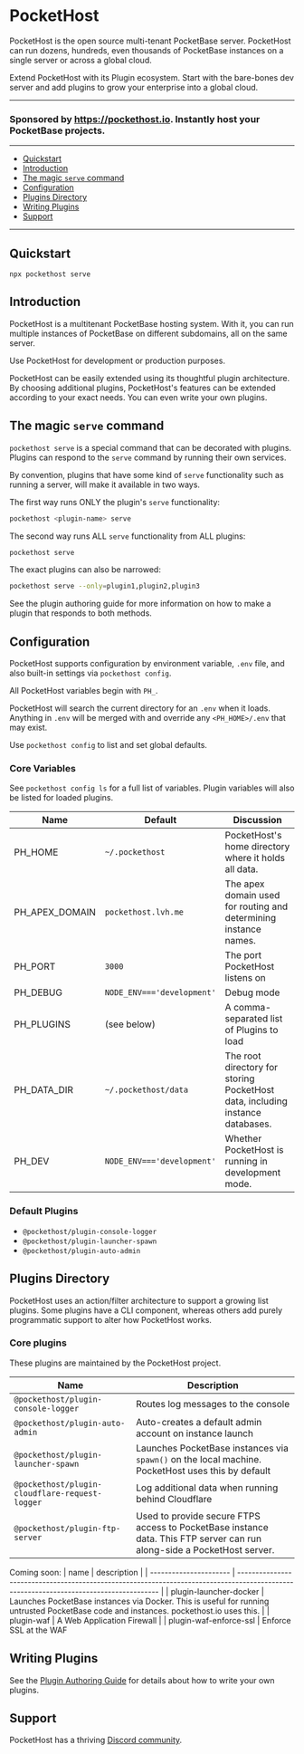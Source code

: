 # PocketHost

PocketHost is the open source multi-tenant PocketBase server. PocketHost can run dozens, hundreds, even thousands of PocketBase instances on a single server or across a global cloud.

Extend PocketHost with its Plugin ecosystem. Start with the bare-bones dev server and add plugins to grow your enterprise into a global cloud.

---

### Sponsored by https://pockethost.io. Instantly host your PocketBase projects.

---

<!-- @import "[TOC]" {cmd="toc" depthFrom=2 depthTo=2 orderedList=false} -->

<!-- code_chunk_output -->

- [Quickstart](#quickstart)
- [Introduction](#introduction)
- [The magic `serve` command](#the-magic-serve-command)
- [Configuration](#configuration)
- [Plugins Directory](#plugins-directory)
- [Writing Plugins](#writing-plugins)
- [Support](#support)

<!-- /code_chunk_output -->

---

## Quickstart

```
npx pockethost serve
```

## Introduction

PocketHost is a multitenant PocketBase hosting system. With it, you can run multiple instances of PocketBase on different subdomains, all on the same server.

Use PocketHost for development or production purposes.

PocketHost can be easily extended using its thoughtful plugin architecture. By choosing additional plugins, PocketHost's features can be extended according to your exact needs. You can even write your own plugins.

## The magic `serve` command

`pockethost serve` is a special command that can be decorated with plugins. Plugins can respond to the `serve` command by running their own services.

By convention, plugins that have some kind of `serve` functionality such as running a server, will make it available in two ways.

The first way runs ONLY the plugin's `serve` functionality:

```bash
pockethost <plugin-name> serve
```

The second way runs ALL `serve` functionality from ALL plugins:

```bash
pockethost serve
```

The exact plugins can also be narrowed:

```bash
pockethost serve --only=plugin1,plugin2,plugin3
```

See the plugin authoring guide for more information on how to make a plugin that responds to both methods.

## Configuration

PocketHost supports configuration by environment variable, `.env` file, and also built-in settings via `pockethost config`.

All PocketHost variables begin with `PH_`.

PocketHost will search the current directory for an `.env` when it loads. Anything in `.env` will be merged with and override any `<PH_HOME>/.env` that may exist.

Use `pockethost config` to list and set global defaults.

### Core Variables

See `pockethost config ls` for a full list of variables. Plugin variables will also be listed for loaded plugins.

| Name           | Default                    | Discussion                                                                    |
| -------------- | -------------------------- | ----------------------------------------------------------------------------- |
| PH_HOME        | `~/.pockethost`            | PocketHost's home directory where it holds all data.                          |
| PH_APEX_DOMAIN | `pockethost.lvh.me`        | The apex domain used for routing and determining instance names.              |
| PH_PORT        | `3000`                     | The port PocketHost listens on                                                |
| PH_DEBUG       | `NODE_ENV==='development'` | Debug mode                                                                    |
| PH_PLUGINS     | (see below)                | A comma-separated list of Plugins to load                                     |
| PH_DATA_DIR    | `~/.pockethost/data`       | The root directory for storing PocketHost data, including instance databases. |
| PH_DEV         | `NODE_ENV==='development'` | Whether PocketHost is running in development mode.                            |

### Default Plugins

- `@pockethost/plugin-console-logger`
- `@pockethost/plugin-launcher-spawn`
- `@pockethost/plugin-auto-admin`

## Plugins Directory

PocketHost uses an action/filter architecture to support a growing list plugins. Some plugins have a CLI component, whereas others add purely programmatic support to alter how PocketHost works.

### Core plugins

These plugins are maintained by the PocketHost project.

| Name                                           | Description                                                                                                             |
| ---------------------------------------------- | ----------------------------------------------------------------------------------------------------------------------- |
| `@pockethost/plugin-console-logger`            | Routes log messages to the console                                                                                      |
| `@pockethost/plugin-auto-admin`                | Auto-creates a default admin account on instance launch                                                                 |
| `@pockethost/plugin-launcher-spawn`            | Launches PocketBase instances via `spawn()` on the local machine. PocketHost uses this by default                       |
| `@pockethost/plugin-cloudflare-request-logger` | Log additional data when running behind Cloudflare                                                                      |
| `@pockethost/plugin-ftp-server`                | Used to provide secure FTPS access to PocketBase instance data. This FTP server can run along-side a PocketHost server. |

Coming soon:
| name | description |
| ---------------------- | -------------------------------------------------------------------------------------------------------------------------------------- |
| plugin-launcher-docker | Launches PocketBase instances via Docker. This is useful for running untrusted PocketBase code and instances. pockethost.io uses this. |
| plugin-waf | A Web Application Firewall |
| plugin-waf-enforce-ssl | Enforce SSL at the WAF

## Writing Plugins

See the [Plugin Authoring Guide](https://github.com/pockethost/pockethost/blob/master/packages/pockethost/plugin-guide.md) for details about how to write your own plugins.

## Support

PocketHost has a thriving [Discord community](https://discord.gg/nVTxCMEcGT).
